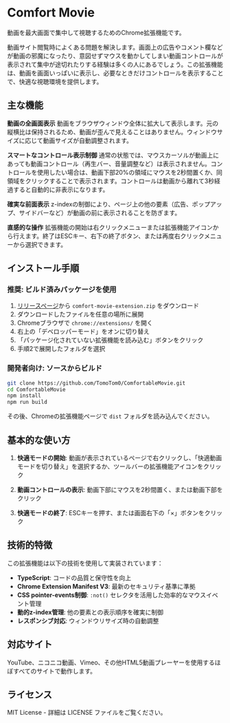 # Comfort Movie

動画を最大画面で集中して視聴するためのChrome拡張機能です。

動画サイト閲覧時によくある問題を解決します。画面上の広告やコメント欄などが動画の邪魔になったり、意図せずマウスを動かしてしまい動画コントロールが表示されて集中が途切れたりする経験は多くの人にあるでしょう。この拡張機能は、動画を画面いっぱいに表示し、必要なときだけコントロールを表示することで、快適な視聴環境を提供します。

## 主な機能

**動画の全画面表示**
動画をブラウザウィンドウ全体に拡大して表示します。元の縦横比は保持されるため、動画が歪んで見えることはありません。ウィンドウサイズに応じて動画サイズが自動調整されます。

**スマートなコントロール表示制御**
通常の状態では、マウスカーソルが動画上にあっても動画コントロール（再生バー、音量調整など）は表示されません。コントロールを使用したい場合は、動画下部20%の領域にマウスを2秒間置くか、同領域をクリックすることで表示されます。コントロールは動画から離れて3秒経過すると自動的に非表示になります。

**確実な前面表示**
z-indexの制御により、ページ上の他の要素（広告、ポップアップ、サイドバーなど）が動画の前に表示されることを防ぎます。

**直感的な操作**
拡張機能の開始は右クリックメニューまたは拡張機能アイコンから行えます。終了はESCキー、右下の終了ボタン、または再度右クリックメニューから選択できます。

## インストール手順

### 推奨: ビルド済みパッケージを使用
1. [リリースページ](https://github.com/TomoTom0/ComfortableMovie/releases)から `comfort-movie-extension.zip` をダウンロード
2. ダウンロードしたファイルを任意の場所に展開
3. Chromeブラウザで `chrome://extensions/` を開く
4. 右上の「デベロッパーモード」をオンに切り替え
5. 「パッケージ化されていない拡張機能を読み込む」ボタンをクリック
6. 手順2で展開したフォルダを選択

### 開発者向け: ソースからビルド
```bash
git clone https://github.com/TomoTom0/ComfortableMovie.git
cd ComfortableMovie
npm install
npm run build
```
その後、Chromeの拡張機能ページで `dist` フォルダを読み込んでください。

## 基本的な使い方

1. **快適モードの開始**: 動画が表示されているページで右クリックし、「快適動画モードを切り替え」を選択するか、ツールバーの拡張機能アイコンをクリック

2. **動画コントロールの表示**: 動画下部にマウスを2秒間置く、または動画下部をクリック

3. **快適モードの終了**: ESCキーを押す、または画面右下の「×」ボタンをクリック

## 技術的特徴

この拡張機能は以下の技術を使用して実装されています：

- **TypeScript**: コードの品質と保守性を向上
- **Chrome Extension Manifest V3**: 最新のセキュリティ基準に準拠
- **CSS pointer-events制御**: `:not()` セレクタを活用した効率的なマウスイベント管理
- **動的z-index管理**: 他の要素との表示順序を確実に制御
- **レスポンシブ対応**: ウィンドウリサイズ時の自動調整

## 対応サイト

YouTube、ニコニコ動画、Vimeo、その他HTML5動画プレーヤーを使用するほぼすべてのサイトで動作します。

## ライセンス

MIT License - 詳細は LICENSE ファイルをご覧ください。